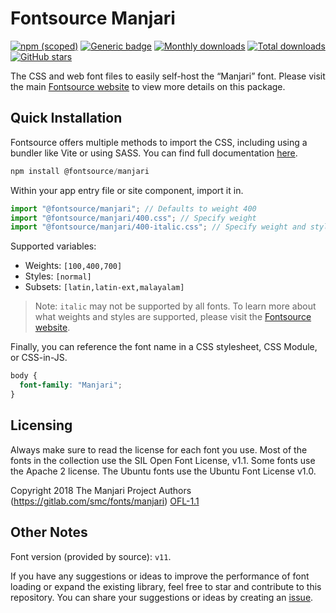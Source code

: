 # Fontsource Manjari

[![npm (scoped)](https://img.shields.io/npm/v/@fontsource/manjari?color=brightgreen)](https://www.npmjs.com/package/@fontsource/manjari) [![Generic badge](https://img.shields.io/badge/fontsource-passing-brightgreen)](https://github.com/fontsource/fontsource) [![Monthly downloads](https://badgen.net/npm/dm/@fontsource/manjari)](https://github.com/fontsource/fontsource) [![Total downloads](https://badgen.net/npm/dt/@fontsource/manjari)](https://github.com/fontsource/fontsource) [![GitHub stars](https://img.shields.io/github/stars/fontsource/fontsource.svg?style=social&label=Star)](https://github.com/fontsource/fontsource/stargazers)

The CSS and web font files to easily self-host the “Manjari” font. Please visit the main [Fontsource website](https://fontsource.org/fonts/manjari) to view more details on this package.

## Quick Installation

Fontsource offers multiple methods to import the CSS, including using a bundler like Vite or using SASS. You can find full documentation [here](https://fontsource.org/docs/getting-started/introduction).

```javascript
npm install @fontsource/manjari
```

Within your app entry file or site component, import it in.

```javascript
import "@fontsource/manjari"; // Defaults to weight 400
import "@fontsource/manjari/400.css"; // Specify weight
import "@fontsource/manjari/400-italic.css"; // Specify weight and style
```

Supported variables:
- Weights: `[100,400,700]`
- Styles: `[normal]`
- Subsets: `[latin,latin-ext,malayalam]`

> Note: `italic` may not be supported by all fonts. To learn more about what weights and styles are supported, please visit the [Fontsource website](https://fontsource.org/fonts/manjari).

Finally, you can reference the font name in a CSS stylesheet, CSS Module, or CSS-in-JS.

```css
body {
  font-family: "Manjari";
}
```

## Licensing
Always make sure to read the license for each font you use. Most of the fonts in the collection use the SIL Open Font License, v1.1. Some fonts use the Apache 2 license. The Ubuntu fonts use the Ubuntu Font License v1.0.

Copyright 2018 The Manjari Project Authors (https://gitlab.com/smc/fonts/manjari)
[OFL-1.1](http://scripts.sil.org/OFL)

## Other Notes
Font version (provided by source): `v11`.

If you have any suggestions or ideas to improve the performance of font loading or expand the existing library, feel free to star and contribute to this repository. You can share your suggestions or ideas by creating an [issue](https://github.com/fontsource/fontsource/issues).